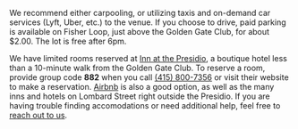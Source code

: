 We recommend either carpooling, or utilizing taxis and on-demand car services (Lyft, Uber, etc.) to the venue. If you choose to drive, paid parking is available on Fisher Loop, just above the Golden Gate Club, for about $2.00. The lot is free after 6pm.

We have limited rooms reserved at [Inn at the Presidio](http://www.innatthepresidio.com/ "Inn At the Presidio - Boutique Hotel"), a boutique hotel less than a 10-minute walk from the Golden Gate Club. To reserve a room, provide group code **882** when you call [(415) 800-7356](tel:4158007356 "Phone number for Inn at the Presidio") or visit their website to make a reservation. [Airbnb](https://www.airbnb.com/s/135-Fisher-Loop-San-Francisco--CA/homes?checkin=2018-04-20&allow_override%5B%5D=&checkout=2018-04-22&room_types%5B%5D=Entire%20home%2Fapt "Airbnb rentals near the Presidio") is also a good option, as well as the many inns and hotels on Lombard Street right outside the Presidio. If you are having trouble finding accomodations or need additional help, feel free to [reach out to us](mailto:alexisandkrystle@icloud.com).
